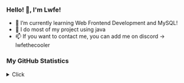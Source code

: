 ### Hello! 👋, I'm Lwfe!

- 🌱 I’m currently learning Web Frontend Development and MySQL!
- 🔭  I do most of my project using java
- 📫 If you want to contact me, you can add me on discord -> lwfethecooler

### My GitHub Statistics
<details>
   <summary>Click</summary>
   <img align="Left" alt="lwfe's Github Stats" src="https://github-readme-stats.vercel.app/api?username=lwfe1&include_all_commits=true&count_private=true&show_icons=true&hide_border=true&theme=dark" />
   <img style="float: right;" alt="Most Used Languages" src="https://github-readme-stats.vercel.app/api/top-langs/?username=lwfe1&langs_count=10&layout=compact&hide_border=true&theme=dark"/>
</details>
